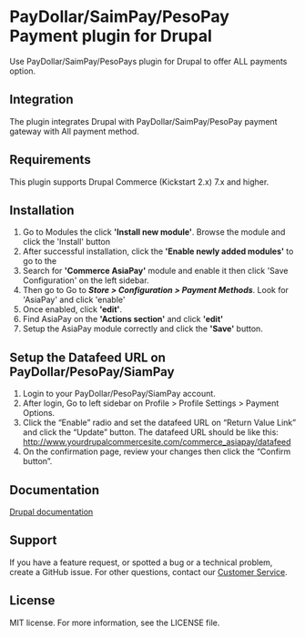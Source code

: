 # PayDollar/SaimPay/PesoPay Payment plugin for Drupal
Use PayDollar/SaimPay/PesoPays plugin for Drupal to offer ALL payments option.

## Integration
The plugin integrates Drupal with PayDollar/SaimPay/PesoPay payment gateway with All payment method.

## Requirements
This plugin supports Drupal Commerce (Kickstart 2.x) 7.x and higher.

## Installation
1.	Go to Modules the click **'Install new module'**. Browse the module and click the 'Install' button
2.	After successful installation, click the **'Enable newly added modules'** to go to the 
3.	Search for **'Commerce AsiaPay'** module and enable it then click 'Save Configuration' on the left sidebar.
4.	Then go to Go to ***Store > Configuration > Payment Methods***. Look for 'AsiaPay' and click 'enable'
5.	Once enabled, click **'edit'**.
6.  Find AsiaPay on the **'Actions section'** and click **'edit'**
7.  Setup the AsiaPay module correctly and click the **'Save'** button.

## Setup the Datafeed URL on PayDollar/PesoPay/SiamPay
 1. Login to your PayDollar/PesoPay/SiamPay account.
 2. After login, Go to left sidebar on Profile > Profile Settings > Payment Options.
 3. Click the “Enable” radio and set the datafeed URL on “Return Value Link” and click the “Update” button. The datafeed URL should be like this: http://www.yourdrupalcommercesite.com/commerce_asiapay/datafeed
 4. On the confirmation page, review your changes then click the “Confirm button”.

 ## Documentation
[Drupal documentation]()

## Support
If you have a feature request, or spotted a bug or a technical problem, create a GitHub issue. For other questions, contact our [Customer Service](https://www.paydollar.com/en/contactus.html).

## License
MIT license. For more information, see the LICENSE file.
